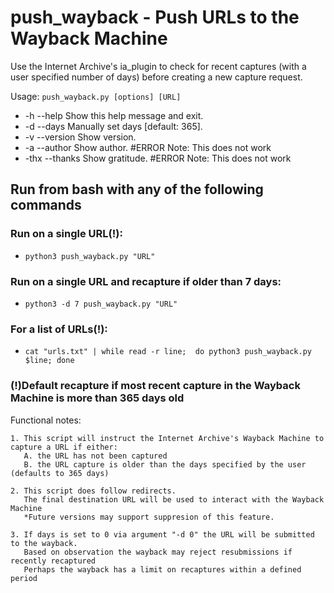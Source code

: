 # push_wayback - Push URLs to the Wayback Machine 

Use the Internet Archive's ia_plugin to check for recent captures (with a user specified number of days) before creating a new capture request.

Usage: `push_wayback.py [options] [URL]`
* -h --help                 Show this help message and exit.
* -d --days                 Manually set days [default: 365].
* -v --version              Show version.
* -a --author               Show author.     #ERROR Note: This does not work
* -thx --thanks             Show gratitude.  #ERROR Note: This does not work



Run from bash with any of the following commands
--------

### Run on a single URL(!):
 *  `python3 push_wayback.py "URL"`

### Run on a single URL and recapture if older than 7 days:
 *  `python3 -d 7 push_wayback.py "URL"`

### For a list of URLs(!):
 *  `cat "urls.txt" | while read -r line;  do python3 push_wayback.py $line; done`

### (!)Default recapture if most recent capture in the Wayback Machine is more than 365 days old 



Functional notes:

    1. This script will instruct the Internet Archive's Wayback Machine to capture a URL if either:
       A. the URL has not been captured
       B. the URL capture is older than the days specified by the user (defaults to 365 days)

    2. This script does follow redirects.
       The final destination URL will be used to interact with the Wayback Machine
       *Future versions may support suppresion of this feature.

    3. If days is set to 0 via argument "-d 0" the URL will be submitted to the wayback.
       Based on observation the wayback may reject resubmissions if recently recaptured
       Perhaps the wayback has a limit on recaptures within a defined period
